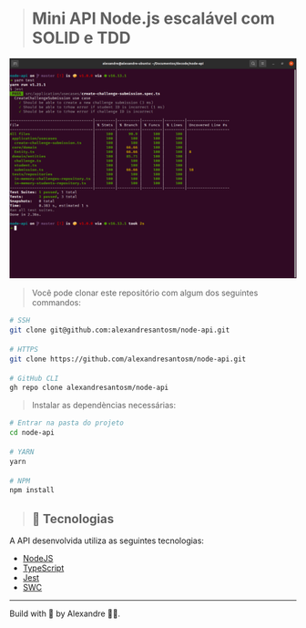> # Mini API Node.js escalável com SOLID e TDD

<p align="center">
  <img alt="Testes realizados utilizando o Jest" src="./.github/tests-create-challenge-submission.png"/>
</p>

> Você pode clonar este repositório com algum dos seguintes commandos:

```bash
# SSH
git clone git@github.com:alexandresantosm/node-api.git

# HTTPS
git clone https://github.com/alexandresantosm/node-api.git

# GitHub CLI
gh repo clone alexandresantosm/node-api
```

> Instalar as dependèncias necessárias:

```bash
# Entrar na pasta do projeto
cd node-api

# YARN
yarn

# NPM
npm install
```

> ## 🧪 Tecnologias

A API desenvolvida utiliza as seguintes tecnologias:

- [NodeJS](https://nodejs.org/pt-br/)
- [TypeScript](https://www.typescriptlang.org)
- [Jest](https://jestjs.io/pt-BR/)
- [SWC](https://swc.rs/)

---

Build with 💜 by Alexandre 👋🏻.
